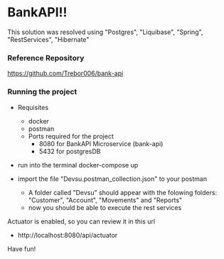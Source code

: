 # BankAPI!!

This solution was resolved using
"Postgres", "Liquibase", "Spring", "RestServices", "Hibernate"

### Reference Repository

https://github.com/Trebor006/bank-api


### Running the project

- Requisites
  - docker
  - postman
  - Ports required for the project
    - 8080 for BankAPI Microservice (bank-api) 
    - 5432 for postgresDB

- run into the terminal
  docker-compose up

- import the file "Devsu.postman_collection.json" to your postman
  - A folder called "Devsu" should appear with the folowing folders: "Customer", "Account", "Movements" and "Reports"  
  - now you should be able to execute the rest services


Actuator is enabled, so you can review it in this url
- http://localhost:8080/api/actuator

Have fun!
